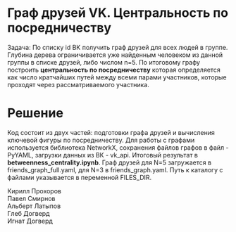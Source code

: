 # Граф друзей VK. Центральность по посредничеству
Задача: По списку id ВК получить граф друзей для всех людей в группе. Глубина дерева ограничивается уже найденным человеком из данной 
группы в списке друзей, либо числом n=5. По итоговому графу построить **центральность по посредничеству** которая определяется как число кратчайших путей между всеми парами участников, которые проходят через рассматриваемого участника.

# Решение
Код состоит из двух частей: подготовки графа друзей и вычисления ключевой фигуры по посредничеству. Для работы с графами используется библиотека NetworkX, сохранения файлов графов в файл - PyYAML, загрузки данных из ВК - vk_api. Итоговый результат в **betweenness_centrality.ipynb**. Граф друзей для N=5 загружается в friends_graph_full.yaml, для N=3 в friends_graph.yaml. Путь к каталогу с файлами указывается в переменной FILES_DIR.

Кирилл Прохоров<br>
Павел Смирнов<br>
Альберт Латыпов<br>
Глеб Догверд<br>
Игнат Догверд<br>

